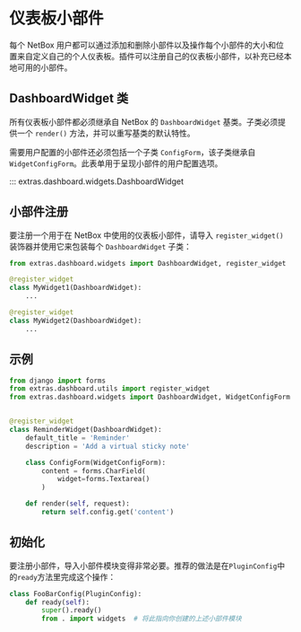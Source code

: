 # 仪表板小部件

每个 NetBox 用户都可以通过添加和删除小部件以及操作每个小部件的大小和位置来自定义自己的个人仪表板。插件可以注册自己的仪表板小部件，以补充已经本地可用的小部件。

## DashboardWidget 类

所有仪表板小部件都必须继承自 NetBox 的 `DashboardWidget` 基类。子类必须提供一个 `render()` 方法，并可以重写基类的默认特性。

需要用户配置的小部件还必须包括一个子类 `ConfigForm`，该子类继承自 `WidgetConfigForm`。此表单用于呈现小部件的用户配置选项。

::: extras.dashboard.widgets.DashboardWidget

## 小部件注册

要注册一个用于在 NetBox 中使用的仪表板小部件，请导入 `register_widget()` 装饰器并使用它来包装每个 `DashboardWidget` 子类：

```python
from extras.dashboard.widgets import DashboardWidget, register_widget

@register_widget
class MyWidget1(DashboardWidget):
    ...

@register_widget
class MyWidget2(DashboardWidget):
    ...
```

## 示例

```python
from django import forms
from extras.dashboard.utils import register_widget
from extras.dashboard.widgets import DashboardWidget, WidgetConfigForm


@register_widget
class ReminderWidget(DashboardWidget):
    default_title = 'Reminder'
    description = 'Add a virtual sticky note'

    class ConfigForm(WidgetConfigForm):
        content = forms.CharField(
            widget=forms.Textarea()
        )

    def render(self, request):
        return self.config.get('content')
```

## 初始化

要注册小部件，导入小部件模块变得非常必要。推荐的做法是在`PluginConfig`中的`ready`方法里完成这个操作：

```python
class FooBarConfig(PluginConfig):
    def ready(self):
        super().ready()
        from . import widgets  # 将此指向你创建的上述小部件模块
```
